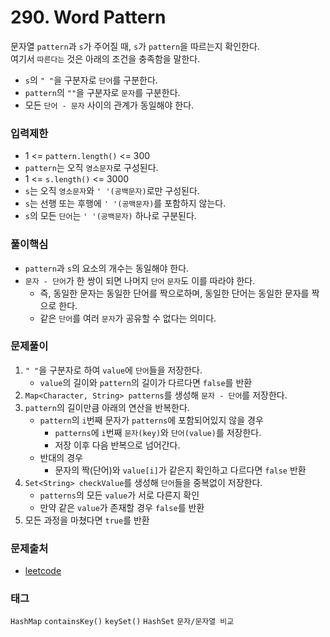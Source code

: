 # 290. Word Pattern
문자열 `pattern`과 `s`가 주어질 때, `s`가 `pattern`을 따르는지 확인한다.  
여기서 `따른다는` 것은 아래의 조건을 충족함을 말한다.  
- `s`의 `" "`을 구분자로 `단어`를 구분한다.
- `pattern`의 `""`을 구분자로 `문자`를 구분한다.
- 모든 `단어 - 문자` 사이의 관계가 동일해야 한다.
### 입력제한
- 1 <= `pattern.length()` <= 300
- `pattern`는 오직 `영소문자`로 구성된다.
- 1 <= `s.length()` <= 3000
- `s`는 오직 `영소문자`와 `' '(공백문자)`로만 구성된다.
- `s`는 선행 또는 후행에 `' '(공백문자)`를 포함하지 않는다.
- `s`의 모든 `단어`는 `' '(공백문자)` 하나로 구분된다.
### 풀이핵심
- `pattern`과 `s`의 요소의 개수는 동일해야 한다.
- `문자 - 단어`가 한 쌍이 되면 나머지 `단어` `문자`도 이를 따라야 한다.
  - 즉, 동일한 문자는 동일한 단어를 짝으로하며, 동일한 단어는 동일한 문자를 짝으로 한다.
  - 같은 `단어`를 여러 `문자`가 공유할 수 없다는 의미다.
### 문제풀이
1. `" "`을 구분자로 하여 `value`에 `단어`들을 저장한다.
   - `value`의 길이와 `pattern`의 길이가 다르다면 `false`를 반환
2. `Map<Character, String> patterns`를 생성해 `문자 - 단어`를 저장한다.
3. `pattern`의 길이만큼 아래의 연산을 반복한다.
   - `pattern`의 `i`번째 문자가 `patterns`에 포함되어있지 않을 경우
     - `patterns`에 `i`번째 `문자(key)`와 `단어(value)`를 저장한다.
     - 저장 이후 다음 반복으로 넘어간다.
   - 반대의 경우
     - 문자의 짝(단어)와 `value[i]`가 같은지 확인하고 다르다면 `false` 반환
4. `Set<String> checkValue`를 생성해 `단어`들을 중복없이 저장한다.
   - `patterns`의 모든 `value`가 서로 다른지 확인
   - 만약 같은 `value`가 존재할 경우 `false`를 반환
5. 모든 과정을 마쳤다면 `true`를 반환
### 문제출처
- [leetcode](https://leetcode.com/problems/word-pattern/)
### 태그
`HashMap` `containsKey()` `keySet()` `HashSet` `문자/문자열 비교`